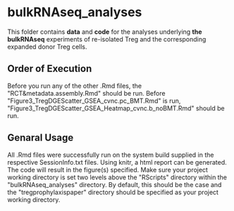 # bulkRNAseq_analyses

This folder contains **data** and **code** for the analyses underlying **the bulkRNAseq** experiments of re-isolated Treg and the corresponding expanded donor Treg cells.

## Order of Execution

Before you run any of the other .Rmd files, the "RCT&metadata.assembly.Rmd" should be run. Before "Figure3_TregDGEScatter_GSEA_cvnc.pc_BMT.Rmd" is run, "Figure3_TregDGEScatter_GSEA_Heatmap_cvnc.b_noBMT.Rmd" should be run.

## Genaral Usage

All .Rmd files were successfully run on the system build supplied in the respective SessionInfo.txt files. Using knitr, a html report can be generated. The code will result in the figure(s) specified. Make sure your project working directory is set two levels above the "RScripts" directory within the "bulkRNAseq_analyses" directory. By default, this should be the case and the "tregprophylaxispaper" directory should be specified as your project working directory.
